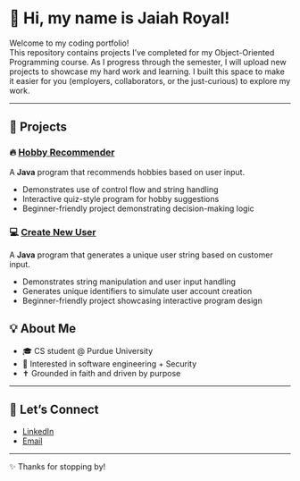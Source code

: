 # 👋 Hi, my name is Jaiah Royal!

Welcome to my coding portfolio!  
This repository contains projects I’ve completed for my Object-Oriented Programming course.
As I progress through the semester, I will upload new projects to showcase my hard work and learning.
I built this space to make it easier for you (employers, collaborators, or the just-curious) to explore my work.  

---

## 📂 Projects


### 🔥 [Hobby Recommender](./HobbyRecommender.java)
A **Java** program that recommends hobbies based on user input.  
- Demonstrates use of control flow and string handling
- Interactive quiz-style program for hobby suggestions
- Beginner-friendly project demonstrating decision-making logic 


### 💻 [Create New User](./CreateNewUser/)
A **Java** program that generates a unique user string based on customer input.
- Demonstrates string manipulation and user input handling
- Generates unique identifiers to simulate user account creation
- Beginner-friendly project showcasing interactive program design



## 💡 About Me
- 🎓 CS student @ Purdue University  
- 🤖 Interested in software engineering + Security 
- ✝️ Grounded in faith and driven by purpose  

---

## 🔗 Let’s Connect
- [LinkedIn](https://www.linkedin.com/in/jaiahr2506)   
- [Email](mailto:jaiah.monay@gmail.com)  

---

✨ Thanks for stopping by!

